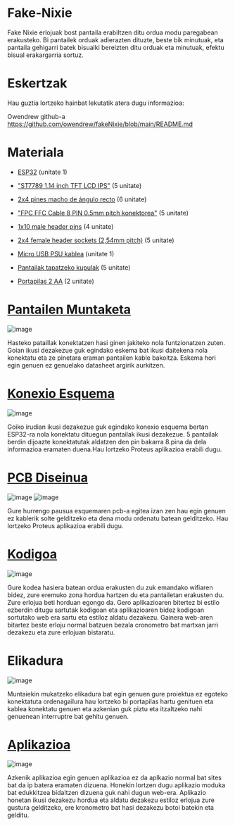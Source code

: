 # Fake-Nixie
Fake Nixie erlojuak bost pantaila erabiltzen ditu ordua modu paregabean erakusteko. Bi pantailek orduak adierazten dituzte, beste bik minutuak, eta pantaila gehigarri batek bisualki bereizten ditu orduak eta minutuak, efektu bisual erakargarria sortuz.

# Eskertzak

Hau guztia lortzeko hainbat lekutatik atera dugu informazioa:

Owendrew github-a  https://github.com/owendrew/fakeNixie/blob/main/README.md

# Materiala

- [ESP32](https://www.amazon.es/AZDelivery-NodeMCU-ESP-WROOM-32-Tablero-Desarrollo/dp/B071P98VTG/ref=sr_1_1_sspa?adgrpid=130187931296&dib=eyJ2IjoiMSJ9.FnOg5GKRhrrxaQ7ATiBcA_LRJBevbhQHN_ckx39nr2GE1vAHDkrTg2K0F6L4EZ1LDR5ulupm2BGsVBemtBBxtBJtA4KnUVqCC09FDXS-gbGhcdpYiD2zai0C6kqTskkHW9Dkjcd2P2ObUrdWaqmIfJ3CB9N4p-FVsj2NRc5MxrYsDWNTtNcTUZ_AQUUiT178_erb_uJkPwxVmQoU1nQEP_7kNDc3r3BlKzwOSwxwtS09_ixt866iLZgk1NMmjxYP4K7QLp8NowRniDJdWJ7-TLsMahd7DokhrClchdVg8jQ.Vlww67knfSUz1B23Z8c-kOPZcMumci76yrW73qmi6TY&dib_tag=se&hvadid=601382588630&hvdev=c&hvlocphy=9221446&hvnetw=g&hvqmt=e&hvrand=13429030853186878710&hvtargid=kwd-895177109478&hydadcr=19375_2264602&keywords=esp32%2Bcomprar&qid=1739867958&sr=8-1-spons&sp_csd=d2lkZ2V0TmFtZT1zcF9hdGY&th=1) (unitate 1)

- ["ST7789 1.14 inch TFT LCD IPS"](https://www.amazon.es/Fiorky-135x240-Pantalla-pantalla-Interfaz/dp/B0D3C7NP6Z?th=1) (5 unitate)

- [2x4 pines macho de ángulo recto](https://www.amazon.es/LON0167-DC3-8PL-conector-Winkelstecker-IDC-Box-Header/dp/B09FF1Y3KF) (6 unitate)

- ["FPC FFC Cable 8 PIN 0.5mm pitch konektorea"](https://www.amazon.es/dp/B09XMF3QMP/ref=sspa_dk_detail_5?psc=1&pd_rd_i=B09XMF3QMP&pd_rd_w=qWHnr&content-id=amzn1.sym.d9fd07ad-95b5-4079-8602-de55e6918bc7&pf_rd_p=d9fd07ad-95b5-4079-8602-de55e6918bc7&pf_rd_r=QNB533FY2HWJMTRD2XHX&pd_rd_wg=N7F1a&pd_rd_r=8fffe5b7-ce0b-40e3-97cc-32bcca9883dc&s=electronics&sp_csd=d2lkZ2V0TmFtZT1zcF9kZXRhaWw) (5 unitate)

- [1x10 male header pins](https://es.farnell.com/wurth-elektronik/61301011121/macho-2-54-mm-pin-10-v-as/dp/1841229?srsltid=AfmBOoohEvH4zGba-wI5Lr7jzcLDaATOVk_Ns8ygC9LR6aUuoJAROVMa) (4 unitate)

- [2x4 female header sockets (2,54mm pitch)](https://es.aliexpress.com/item/1005004372795403.html?gps-id=platformRecommendH5ForSpider&pvid=5058ee50-df86-4ca0-9f69-127fb1ced0d3&_t=gps-id:platformRecommendH5ForSpider,pvid:5058ee50-df86-4ca0-9f69-127fb1ced0d3,tpp_buckets:668%232846%238108%231977&pdp_npi=4%40dis%21EUR%210.82%210.82%21%21%210.88%210.88%21%40210318c317212735906453162efde5%21-1%21rec%21ES%21%21AB) (5 unitate)

- [Micro USB PSU kablea](https://tienda.bricogeek.com/cables/1471-cable-usb-micro-b-corto-85cm.html?_gl=1*1uiv34e*_up*MQ..&gclid=Cj0KCQiAgJa6BhCOARIsAMiL7V_qXfVjoZB_y0qWb7v6-4lT60nsX6upKu_WkkXCQMTkMG6tsh5sPBsaAuLSEALw_wcB) (unitate 1)

- [Pantailak tapatzeko kupulak](https://www.temu.com/es/kuiper/un9.html?subj=coupon-un&_bg_fs=1&_p_jump_id=895&_x_vst_scene=adg&goods_id=601099634148124&sku_id=17592652742935&adg_ctx=a-3e6b91c4~c-48926975~f-9c72e498&_x_ads_sub_channel=shopping&_p_rfs=1&_x_ns_prz_type=-1&_x_ns_sku_id=17592652742935&_x_ns_gid=601099634148124&mrk_rec=1&_x_ads_channel=google&_x_gmc_account=742367270&_x_login_type=Google&_x_ads_account=4438999299&_x_ads_set=20564658662&_x_ads_id=159325185088&_x_ads_creative_id=674377931467&_x_ns_source=g&_x_ns_gclid=Cj0KCQiA_NC9BhCkARIsABSnSTZ2uz9OS2V6xeKOOVSZX851rEgGwYTbiT5zgC-U0reCbOs-mjrWVcIaAmQKEALw_wcB&_x_ns_placement=&_x_ns_match_type=&_x_ns_ad_position=&_x_ns_product_id=17592652742935&_x_ns_target=&_x_ns_devicemodel=&_x_ns_wbraid=Cj4KCAiA2cu9BhBTEi4Aad609Cg3Z2e3BUHVpfq7W9BRAmuR1IYoEjFvkv3kcpYrJfTKDuFiKHyj9lZ-GgIasA&_x_ns_gbraid=0AAAAAo4mICE07tS68k-xC_ac7Fwz8A_eg&_x_ns_targetid=pla-2091589665000&gad_source=1&gclid=Cj0KCQiA_NC9BhCkARIsABSnSTZ2uz9OS2V6xeKOOVSZX851rEgGwYTbiT5zgC-U0reCbOs-mjrWVcIaAmQKEALw_wcB) (5 unitate)

- [Portapilas 2 AA](https://es.rs-online.com/web/p/portapilas/1854604?cm_mmc=ES-PLA-DS3A-_-google-_-CSS_ES_ES_Pmax_RS+PRO-_--_-1854604&matchtype=&&gad_source=1&gclid=Cj0KCQiA_NC9BhCkARIsABSnSTYtC_CpVrhS9ebgAUzcrLOFOdoRWmweOqMXp6LaKxzXJyts6neNAzcaAllREALw_wcB&gclsrc=aw.ds)  (2 unitate)

# [Pantailen Muntaketa](https://github.com/FakeNixie/Fake-Nixie/tree/main/Dokumentazioa/Eskemak)

![image](https://github.com/user-attachments/assets/aff479ca-8f9e-4b8a-a7ba-7f6454a1d367)

Hasteko pataillak konektatzen hasi ginen jakiteko nola funtzionatzen zuten. Goian ikusi dezakezue guk egindako eskema bat ikusi daitekena nola konektatu eta ze pinetara eraman pantailen kable bakoitza. Eskema hori egin genuen ez genuelako datasheet argirik aurkitzen.

# [Konexio Esquema](https://github.com/FakeNixie/Fake-Nixie/tree/main/Dokumentazioa/Eskemak)

![image](https://github.com/user-attachments/assets/3114085d-0b17-4022-b7e7-bbfad8fa33f3)

Goiko irudian ikusi dezakezue guk egindako konexio esquema bertan ESP32-ra nola konektatu dituegun pantailak ikusi dezakezue. 5 pantailak berdin dijoazte konektatutak aldatzen den pin bakarra 8.pina da dela informazioa eramaten duena.Hau lortzeko Proteus aplikazioa erabili dugu.

# [PCB Diseinua](https://github.com/FakeNixie/Fake-Nixie/tree/main/Dokumentazioa/PCB_Artxiboak)

![image](https://github.com/user-attachments/assets/d187a726-ffe8-499f-8b25-47bf2ef6fd76) ![image](https://github.com/user-attachments/assets/52a45151-aee1-48ad-89c3-de00aa218f60)

Gure hurrengo pausua esquemaren pcb-a egitea izan zen hau egin genuen ez kablerik solte gelditzeko eta dena modu ordenatu batean gelditzeko. Hau lortzeko Proteus aplikazioa erabili dugu.

# [Kodigoa](https://github.com/FakeNixie/Fake-Nixie/tree/main/Dokumentazioa/Arduino)
![image](https://github.com/user-attachments/assets/7f8ca756-9e86-4262-abbb-3f68a19a38e5)

Gure kodea hasiera batean ordua erakusten du zuk emandako wifiaren bidez, zure eremuko zona hordua hartzen du eta pantailetan erakusten du. Zure erlojua beti horduan egongo da. Gero aplikazioaren bitertez bi estilo ezberdin ditugu sartutak kodigoan eta aplikazioaren bidez kodigoan sortutako web era sartu eta estiloz aldatu dezakezu. Gainera web-aren bitartez beste erloju normal batzuen bezala cronometro bat martxan jarri dezakezu eta zure erlojuan bistaratu.

# Elikadura

![image](https://github.com/user-attachments/assets/74cdc955-89e4-493e-a47e-16d6847cf465)

Muntaiekin mukatzeko elikadura bat egin genuen gure proiektua ez egoteko konektatuta ordenagailura hau lortzeko bi portapilas hartu genituen eta kablea konektatu genuen eta azkenian guk piztu eta itzaltzeko nahi genuenean interruptre bat gehitu genuen.

# [Aplikazioa](https://sites.google.com/d/18WV8YJMY_IQXxaLhMr7m3VHMnpldd2XD/p/1QMYbZgTesbHUEUoDU0BAqGxNVekRPJkL/edit)
![image](https://github.com/user-attachments/assets/5a6a522a-c2a7-49e2-8022-3eded205d2f2)

Azkenik aplikazioa egin genuen aplikazioa ez da aplkazio normal bat sites bat da ip batera eramaten dizuena. Honekin lortzen dugu aplikazio moduka bat edukkitzea bidaltzen dizuena guk nahi dugun web-era. Aplikazio honetan ikusi dezakezu hordua eta aldatu dezakezu estiloz erlojua zure gustura gelditzeko, ere kronometro bat hasi dezakezu botoi batekin eta gelditu.
